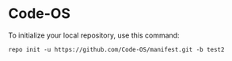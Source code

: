 Code-OS
========

To initialize your local repository, use this command:

	repo init -u https://github.com/Code-OS/manifest.git -b test2
